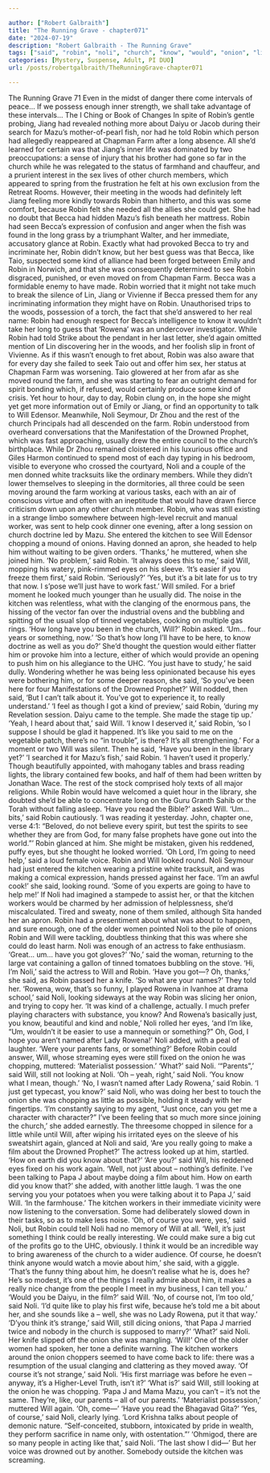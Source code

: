 ```yaml
---

author: ["Robert Galbraith"]
title: "The Running Grave - chapter071"
date: "2024-07-19"
description: "Robert Galbraith - The Running Grave"
tags: ["said", "robin", "noli", "church", "know", "would", "onion", "like", "long", "could", "becca", "rowena", "kitchen", "eye", "farm", "one", "oh", "enough", "jiang", "mazu", "kind", "still", "really", "course", "fish"]
categories: [Mystery, Suspense, Adult, PI DUO]
url: /posts/robertgalbraith/TheRunningGrave-chapter071

---
```



The Running Grave
71
Even in the midst of danger there come intervals of peace…
If we possess enough inner strength, we shall take advantage of these intervals…
The I Ching or Book of Changes
In spite of Robin’s gentle probing, Jiang had revealed nothing more about Daiyu or Jacob during their search for Mazu’s mother-of-pearl fish, nor had he told Robin which person had allegedly reappeared at Chapman Farm after a long absence. All she’d learned for certain was that Jiang’s inner life was dominated by two preoccupations: a sense of injury that his brother had gone so far in the church while he was relegated to the status of farmhand and chauffeur, and a prurient interest in the sex lives of other church members, which appeared to spring from the frustration he felt at his own exclusion from the Retreat Rooms. However, their meeting in the woods had definitely left Jiang feeling more kindly towards Robin than hitherto, and this was some comfort, because Robin felt she needed all the allies she could get.
She had no doubt that Becca had hidden Mazu’s fish beneath her mattress. Robin had seen Becca’s expression of confusion and anger when the fish was found in the long grass by a triumphant Walter, and her immediate, accusatory glance at Robin. Exactly what had provoked Becca to try and incriminate her, Robin didn’t know, but her best guess was that Becca, like Taio, suspected some kind of alliance had been forged between Emily and Robin in Norwich, and that she was consequently determined to see Robin disgraced, punished, or even moved on from Chapman Farm.
Becca was a formidable enemy to have made. Robin worried that it might not take much to break the silence of Lin, Jiang or Vivienne if Becca pressed them for any incriminating information they might have on Robin. Unauthorised trips to the woods, possession of a torch, the fact that she’d answered to her real name: Robin had enough respect for Becca’s intelligence to know it wouldn’t take her long to guess that ‘Rowena’ was an undercover investigator. While Robin had told Strike about the pendant in her last letter, she’d again omitted mention of Lin discovering her in the woods, and her foolish slip in front of Vivienne.
As if this wasn’t enough to fret about, Robin was also aware that for every day she failed to seek Taio out and offer him sex, her status at Chapman Farm was worsening. Taio glowered at her from afar as she moved round the farm, and she was starting to fear an outright demand for spirit bonding which, if refused, would certainly produce some kind of crisis. Yet hour to hour, day to day, Robin clung on, in the hope she might yet get more information out of Emily or Jiang, or find an opportunity to talk to Will Edensor.
Meanwhile, Noli Seymour, Dr Zhou and the rest of the church Principals had all descended on the farm. Robin understood from overheard conversations that the Manifestation of the Drowned Prophet, which was fast approaching, usually drew the entire council to the church’s birthplace. While Dr Zhou remained cloistered in his luxurious office and Giles Harmon continued to spend most of each day typing in his bedroom, visible to everyone who crossed the courtyard, Noli and a couple of the men donned white tracksuits like the ordinary members. While they didn’t lower themselves to sleeping in the dormitories, all three could be seen moving around the farm working at various tasks, each with an air of conscious virtue and often with an ineptitude that would have drawn fierce criticism down upon any other church member.
Robin, who was still existing in a strange limbo somewhere between high-level recruit and manual worker, was sent to help cook dinner one evening, after a long session on church doctrine led by Mazu. She entered the kitchen to see Will Edensor chopping a mound of onions. Having donned an apron, she headed to help him without waiting to be given orders.
‘Thanks,’ he muttered, when she joined him.
‘No problem,’ said Robin.
‘It always does this to me,’ said Will, mopping his watery, pink-rimmed eyes on his sleeve.
‘It’s easier if you freeze them first,’ said Robin.
‘Seriously?’
‘Yes, but it’s a bit late for us to try that now. I s’pose we’ll just have to work fast.’
Will smiled. For a brief moment he looked much younger than he usually did.
The noise in the kitchen was relentless, what with the clanging of the enormous pans, the hissing of the vector fan over the industrial ovens and the bubbling and spitting of the usual slop of tinned vegetables, cooking on multiple gas rings.
‘How long have you been in the church, Will?’ Robin asked.
‘Um… four years or something, now.’
‘So that’s how long I’ll have to be here, to know doctrine as well as you do?’
She’d thought the question would either flatter him or provoke him into a lecture, either of which would provide an opening to push him on his allegiance to the UHC.
‘You just have to study,’ he said dully.
Wondering whether he was being less opinionated because his eyes were bothering him, or for some deeper reason, she said,
‘So you’ve been here for four Manifestations of the Drowned Prophet?’
Will nodded, then said,
‘But I can’t talk about it. You’ve got to experience it, to really understand.’
‘I feel as though I got a kind of preview,’ said Robin, ‘during my Revelation session. Daiyu came to the temple. She made the stage tip up.’
‘Yeah, I heard about that,’ said Will.
‘I know I deserved it,’ said Robin, ‘so I suppose I should be glad it happened. It’s like you said to me on the vegetable patch, there’s no “in trouble”, is there? It’s all strengthening.’
For a moment or two Will was silent. Then he said,
‘Have you been in the library yet?’
‘I searched it for Mazu’s fish,’ said Robin. ‘I haven’t used it properly.’
Though beautifully appointed, with mahogany tables and brass reading lights, the library contained few books, and half of them had been written by Jonathan Wace. The rest of the stock comprised holy texts of all major religions. While Robin would have welcomed a quiet hour in the library, she doubted she’d be able to concentrate long on the Guru Granth Sahib or the Torah without falling asleep.
‘Have you read the Bible?’ asked Will.
‘Um… bits,’ said Robin cautiously.
‘I was reading it yesterday. John, chapter one, verse 4:1: “Beloved, do not believe every spirit, but test the spirits to see whether they are from God, for many false prophets have gone out into the world.”’
Robin glanced at him. She might be mistaken, given his reddened, puffy eyes, but she thought he looked worried.
‘Oh Lord, I’m going to need help,’ said a loud female voice. Robin and Will looked round. Noli Seymour had just entered the kitchen wearing a pristine white tracksuit, and was making a comical expression, hands pressed against her face. ‘I’m an awful cook!’ she said, looking round. ‘Some of you experts are going to have to help me!’
If Noli had imagined a stampede to assist her, or that the kitchen workers would be charmed by her admission of helplessness, she’d miscalculated. Tired and sweaty, none of them smiled, although Sita handed her an apron. Robin had a presentiment about what was about to happen, and sure enough, one of the older women pointed Noli to the pile of onions Robin and Will were tackling, doubtless thinking that this was where she could do least harm. Noli was enough of an actress to fake enthusiasm.
‘Great… um… have you got gloves?’
‘No,’ said the woman, returning to the large vat containing a gallon of tinned tomatoes bubbling on the stove.
‘Hi, I’m Noli,’ said the actress to Will and Robin. ‘Have you got—? Oh, thanks,’ she said, as Robin passed her a knife. ‘So what are your names?’
They told her.
‘Rowena, wow, that’s so funny, I played Rowena in Ivanhoe at drama school,’ said Noli, looking sideways at the way Robin was slicing her onion, and trying to copy her. ‘It was kind of a challenge, actually. I much prefer playing characters with substance, you know? And Rowena’s basically just, you know, beautiful and kind and noble,’ Noli rolled her eyes, ‘and I’m like, “Um, wouldn’t it be easier to use a mannequin or something?” Oh, God, I hope you aren’t named after Lady Rowena!’ Noli added, with a peal of laughter. ‘Were your parents fans, or something?’
Before Robin could answer, Will, whose streaming eyes were still fixed on the onion he was chopping, muttered:
‘Materialist possession.’
‘What?’ said Noli.
‘“Parents”,’ said Will, still not looking at Noli.
‘Oh – yeah, right,’ said Noli. ‘You know what I mean, though.’
‘No, I wasn’t named after Lady Rowena,’ said Robin.
‘I just get typecast, you know?’ said Noli, who was doing her best to touch the onion she was chopping as little as possible, holding it steady with her fingertips. ‘I’m constantly saying to my agent, “Just once, can you get me a character with character?” I’ve been feeling that so much more since joining the church,’ she added earnestly.
The threesome chopped in silence for a little while until Will, after wiping his irritated eyes on the sleeve of his sweatshirt again, glanced at Noli and said,
‘Are you really going to make a film about the Drowned Prophet?’
The actress looked up at him, startled.
‘How on earth did you know about that?’
‘Are you?’ said Will, his reddened eyes fixed on his work again.
‘Well, not just about – nothing’s definite. I’ve been talking to Papa J about maybe doing a film about him. How on earth did you know that?’ she added, with another little laugh.
‘I was the one serving you your potatoes when you were talking about it to Papa J,’ said Will. ‘In the farmhouse.’
The kitchen workers in their immediate vicinity were now listening to the conversation. Some had deliberately slowed down in their tasks, so as to make less noise.
‘Oh, of course you were, yes,’ said Noli, but Robin could tell Noli had no memory of Will at all. ‘Well, it’s just something I think could be really interesting. We could make sure a big cut of the profits go to the UHC, obviously. I think it would be an incredible way to bring awareness of the church to a wider audience. Of course, he doesn’t think anyone would watch a movie about him,’ she said, with a giggle. ‘That’s the funny thing about him, he doesn’t realise what he is, does he? He’s so modest, it’s one of the things I really admire about him, it makes a really nice change from the people I meet in my business, I can tell you.’
‘Would you be Daiyu, in the film?’ said Will.
‘No, of course not, I’m too old,’ said Noli. ‘I’d quite like to play his first wife, because he’s told me a bit about her, and she sounds like a – well, she was no Lady Rowena, put it that way.’
‘D’you think it’s strange,’ said Will, still dicing onions, ‘that Papa J married twice and nobody in the church is supposed to marry?’
‘What?’ said Noli. Her knife slipped off the onion she was mangling.
‘Will!’
One of the older women had spoken, her tone a definite warning. The kitchen workers around the onion choppers seemed to have come back to life: there was a resumption of the usual clanging and clattering as they moved away.
‘Of course it’s not strange,’ said Noli. ‘His first marriage was before he even – anyway, it’s a Higher-Level Truth, isn’t it?’
‘What is?’ said Will, still looking at the onion he was chopping.
‘Papa J and Mama Mazu, you can’t – it’s not the same. They’re, like, our parents – all of our parents.’
‘Materialist possession,’ muttered Will again.
‘Oh, come—’
‘Have you read the Bhagavad Gita?’
‘Yes, of course,’ said Noli, clearly lying.
‘Lord Krishna talks about people of demonic nature. “Self-conceited, stubborn, intoxicated by pride in wealth, they perform sacrifice in name only, with ostentation.”’
‘Ohmigod, there are so many people in acting like that,’ said Noli. ‘The last show I did—’
But her voice was drowned out by another. Somebody outside the kitchen was screaming.
